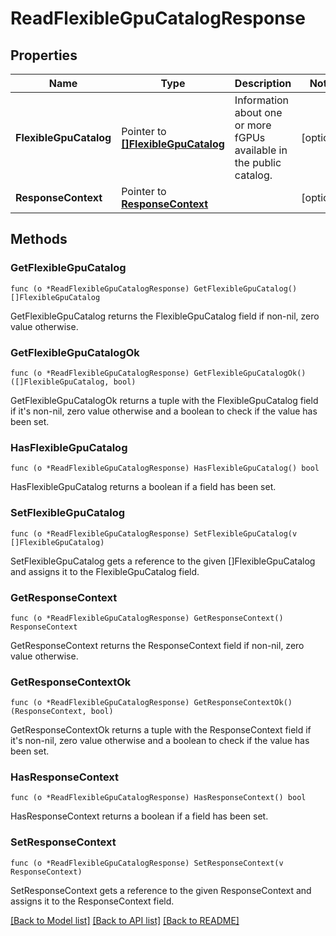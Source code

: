 # ReadFlexibleGpuCatalogResponse

## Properties

Name | Type | Description | Notes
------------ | ------------- | ------------- | -------------
**FlexibleGpuCatalog** | Pointer to [**[]FlexibleGpuCatalog**](FlexibleGpuCatalog.md) | Information about one or more fGPUs available in the public catalog. | [optional] 
**ResponseContext** | Pointer to [**ResponseContext**](ResponseContext.md) |  | [optional] 

## Methods

### GetFlexibleGpuCatalog

`func (o *ReadFlexibleGpuCatalogResponse) GetFlexibleGpuCatalog() []FlexibleGpuCatalog`

GetFlexibleGpuCatalog returns the FlexibleGpuCatalog field if non-nil, zero value otherwise.

### GetFlexibleGpuCatalogOk

`func (o *ReadFlexibleGpuCatalogResponse) GetFlexibleGpuCatalogOk() ([]FlexibleGpuCatalog, bool)`

GetFlexibleGpuCatalogOk returns a tuple with the FlexibleGpuCatalog field if it's non-nil, zero value otherwise
and a boolean to check if the value has been set.

### HasFlexibleGpuCatalog

`func (o *ReadFlexibleGpuCatalogResponse) HasFlexibleGpuCatalog() bool`

HasFlexibleGpuCatalog returns a boolean if a field has been set.

### SetFlexibleGpuCatalog

`func (o *ReadFlexibleGpuCatalogResponse) SetFlexibleGpuCatalog(v []FlexibleGpuCatalog)`

SetFlexibleGpuCatalog gets a reference to the given []FlexibleGpuCatalog and assigns it to the FlexibleGpuCatalog field.

### GetResponseContext

`func (o *ReadFlexibleGpuCatalogResponse) GetResponseContext() ResponseContext`

GetResponseContext returns the ResponseContext field if non-nil, zero value otherwise.

### GetResponseContextOk

`func (o *ReadFlexibleGpuCatalogResponse) GetResponseContextOk() (ResponseContext, bool)`

GetResponseContextOk returns a tuple with the ResponseContext field if it's non-nil, zero value otherwise
and a boolean to check if the value has been set.

### HasResponseContext

`func (o *ReadFlexibleGpuCatalogResponse) HasResponseContext() bool`

HasResponseContext returns a boolean if a field has been set.

### SetResponseContext

`func (o *ReadFlexibleGpuCatalogResponse) SetResponseContext(v ResponseContext)`

SetResponseContext gets a reference to the given ResponseContext and assigns it to the ResponseContext field.


[[Back to Model list]](../README.md#documentation-for-models) [[Back to API list]](../README.md#documentation-for-api-endpoints) [[Back to README]](../README.md)


